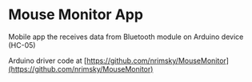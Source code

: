 # Mouse Monitor App

Mobile app the receives data from Bluetooth module on Arduino device (HC-05)

Arduino driver code at [https://github.com/nrimsky/MouseMonitor](https://github.com/nrimsky/MouseMonitor)
